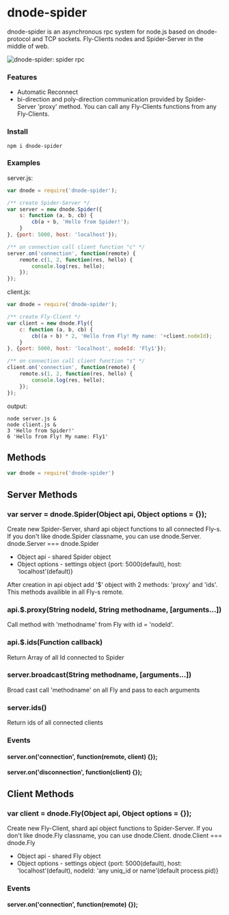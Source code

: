 # dnode-spider

dnode-spider is an asynchronous rpc system for node.js based on dnode-protocol and TCP sockets. Fly-Clients nodes and Spider-Server in the middle of web.

![dnode-spider: spider rpc](http://s17.postimg.org/5gwmy1a4v/dnode_spider.jpg)

### Features
* Automatic Reconnect
* bi-direction and poly-direction communication provided by Spider-Server 'proxy' method. You can call any Fly-Clients functions from any Fly-Clients.

### Install

```
npm i dnode-spider
```

### Examples

server.js:

``` js
var dnode = require('dnode-spider');

/** create Spider-Server */
var server = new dnode.Spider({
    s: function (a, b, cb) {
        cb(a + b, 'Hello from Spider!');
    }
}, {port: 5000, host: 'localhost'});

/** on connection call client function "c" */
server.on('connection', function(remote) {
	remote.c(1, 2, function(res, hello) {
		console.log(res, hello);
	});
});

```

client.js:

``` js
var dnode = require('dnode-spider');

/** create Fly-Client */
var client = new dnode.Fly({
    c: function (a, b, cb) {
        cb((a + b) * 2, 'Hello from Fly! My name: '+client.nodeId);
    }
}, {port: 5000, host: 'localhost', nodeId: 'Fly1'});

/** on connection call client function "s" */
client.on('connection', function(remote) {
	remote.s(1, 2, function(res, hello) {
		console.log(res, hello);
	});
});

```

output:
```
node server.js &
node client.js &
3 'Hello from Spider!'
6 'Hello from Fly! My name: Fly1'
```

## Methods

``` js
var dnode = require('dnode-spider')
```

## Server Methods

### var server = dnode.Spider(Object api, Object options = {});

Create new Spider-Server, shard api object functions to all connected Fly-s.
If you don't like dnode.Spider classname, you can use dnode.Server.
dnode.Server === dnode.Spider

* Object api - shared Spider object
* Object options - settings object {port: 5000(default), host: 'localhost'(default)}

After creation in api object add '$' object with 2 methods: 'proxy' and 'ids'. This methods availible in all Fly-s remote.

### api.$.proxy(String nodeId, String methodname, [arguments...])

Call method with 'methodname' from Fly with id = 'nodeId'.

### api.$.ids(Function callback)

Return Array of all Id connected to Spider

### server.broadcast(String methodname, [arguments...])

Broad cast call 'methodname' on all Fly and pass to each arguments

### server.ids()

Return ids of all connected clients

### Events

#### server.on('connection', function(remote, client) {});
#### server.on('disconnection', function(client) {});

## Client Methods

### var client = dnode.Fly(Object api, Object options = {});

Create new Fly-Client, shard api object functions to Spider-Server.
If you don't like dnode.Fly classname, you can use dnode.Client.
dnode.Client === dnode.Fly

* Object api - shared Fly object
* Object options - settings object {port: 5000(default), host: 'localhost'(default), nodeId: 'any uniq_id or name'(default process.pid)}

### Events

#### server.on('connection', function(remote) {});
